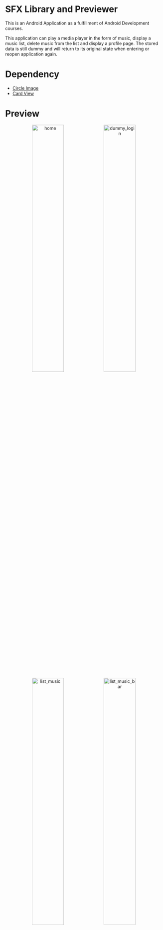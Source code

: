 # SFX Library and Previewer

This is an Android Application as a fulfillment of Android Development courses.

This application can play a media player in the form of music, display a music list, delete music from the list and display a profile page. The stored data is still dummy and will return to its original state when entering or reopen application again.

# Dependency
- <a href='https://github.com/hdodenhof/CircleImageView'>Circle Image</a>
- <a href='https://developer.android.com/jetpack/androidx/releases/cardview'>Card View</a>

# Preview
<p align="center">
  <img alt="home" src="https://user-images.githubusercontent.com/60127414/169384028-dccb04a5-7556-4572-8108-e2d60ebaadde.png" width="45%"/> <img alt="dummy_login" src="https://user-images.githubusercontent.com/60127414/169384567-96eeb838-80e1-4112-936a-3484a7f5850d.png" width="45%"/>
</p>

<p align="center">
  <img alt="list_music" src="https://user-images.githubusercontent.com/60127414/169384698-94ca14fb-10c8-48d9-a3a5-2659e32a84c1.png" width="45%"/> <img alt="list_music_bar" src="https://user-images.githubusercontent.com/60127414/169384783-09d74653-f2da-4310-beee-853785838562.png" width="45%"/>
</p>

<p align="center">
  <img alt="play_music" src="https://user-images.githubusercontent.com/60127414/169384904-e4822054-508a-4133-a585-fd0e9743ab2b.png" width="45%"/> <img alt="profile" src="https://user-images.githubusercontent.com/60127414/169384963-14744356-297f-428b-b745-88fdb6e154a5.png" width="45%"/>
</p>

<!-- <p align="center">
  <img 
    width="300"
    height="300"
    src="https://picsum.photos/300/300"
  >
</p>

| Services | ssssssssss |
|:---:|:---:|
| <img alt="dummy_login" src="https://user-images.githubusercontent.com/60127414/169384567-96eeb838-80e1-4112-936a-3484a7f5850d.png"/> | <img alt="dummy_login" src="https://user-images.githubusercontent.com/60127414/169384567-96eeb838-80e1-4112-936a-3484a7f5850d.png"/> | -->